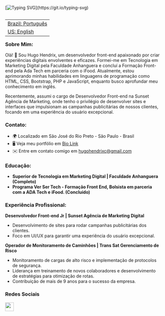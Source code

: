 [![Typing SVG](https://readme-typing-svg.demolab.com?font=Fira+Code&pause=1000&color=F7B027&random=false&width=435&lines=Ol%C3%A1!+%F0%9F%91%8B+Meu+nome+%C3%A9+Hugo+Hendrix...;Sou+um+desenvolvedor+front+end.)](https://git.io/typing-svg)

<table align="right">
 <tr><td><a href="https://github.com/HugoHendrix/hugohendrix/blob/main/README.md">Brazil: Português</a></td></tr> 
 <tr><td><a href="https://github.com/HugoHendrix/hugohendrix/blob/main/README-en.md">US: English</a></td></tr>
</table>


### **Sobre Mim:**
Olá! 👋 Sou Hugo Hendrix, um desenvolvedor front-end apaixonado por criar experiências digitais envolventes e eficazes. Formei-me em Tecnologia em Marketing Digital pela Faculdade Anhanguera e concluí a Formação Front-end pela Ada Tech em parceria com o iFood. Atualmente, estou aprimorando minhas habilidades em linguagens de programação como HTML, CSS, Bootstrap, PHP e JavaScript, enquanto busco aprofundar meu conhecimento em inglês.

Recentemente, assumi o cargo de Desenvolvedor Front-end na Sunset Agência de Marketing, onde tenho o privilégio de desenvolver sites e interfaces que impulsionam as campanhas publicitárias de nossos clientes, focando em uma experiência do usuário excepcional.

### **Contato:**
* 🌍 Localizado em São José do Rio Preto - São Paulo - Brasil
* 🖥️ Veja meu portfólio em [Bio Link](http://bio.link/hugohendrix)
* ✉️ Entre em contato comigo em [hugohendrixc@gmail.com](mailto:hugohendrixc@gmail.com)

### **Educação:**
- **Superior de Tecnologia em Marketing Digital | Faculdade Anhanguera (Completo)**
- **Programa Ver Ser Tech - Formação Front End, Bolsista em parceria com a ADA Tech e iFood. (Concluído)**   

### **Experiência Profissional:**
**Desenvolvedor Front-end Jr | Sunset Agência de Marketing Digital**
- Desenvolvimento de sites para rodar campanhas publicitárias dos clientes.
- Foco em UI/UX para garantir uma experiência do usuário excepcional.

**Operador de Monitoramento de Caminhões | Trans Sat Gerenciamento de Risco**
- Monitoramento de cargas de alto risco e implementação de protocolos de segurança.
- Liderança em treinamento de novos colaboradores e desenvolvimento de estratégias para otimização de rotas.
- Contribuição de mais de 9 anos para o sucesso da empresa.

### Redes Sociais


<span>
<a href="https://www.linkedin.com/in/hugohendrix" target="_blank" rel="noreferrer"> 
<img src="https://raw.githubusercontent.com/danielcranney/readme-generator/main/public/icons/socials/linkedin.svg" width="28" height="28" /> 
</a>
</span>



